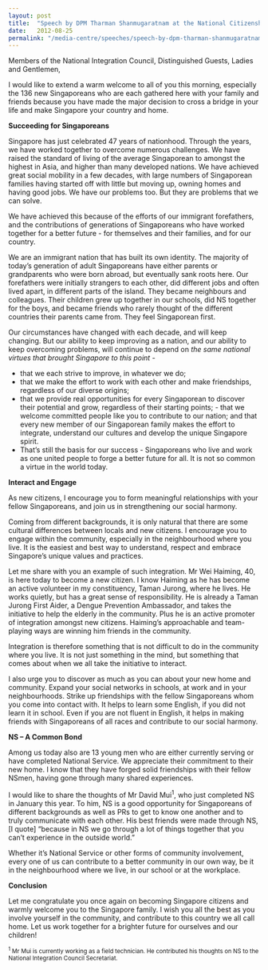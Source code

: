 ```yaml
---
layout: post
title:  "Speech by DPM Tharman Shanmugaratnam at the National Citizenship Ceremony 2012"
date:   2012-08-25
permalink: "/media-centre/speeches/speech-by-dpm-tharman-shanmugaratnam-at-the-national-citizenship-ceremony-2012"
---
```


Members of the National Integration Council, Distinguished Guests, Ladies and Gentlemen,

I would like to extend a warm welcome to all of you this morning, especially the 136 new Singaporeans who are each gathered here with your family and friends because you have made the major decision to cross a bridge in your life and make Singapore your country and home.

**Succeeding for Singaporeans**  

Singapore has just celebrated 47 years of nationhood. Through the years, we have worked together to overcome numerous challenges. We have raised the standard of living of the average Singaporean to amongst the highest in Asia, and higher than many developed nations. We have achieved great social mobility in a few decades, with large numbers of Singaporean families having started off with little but moving up, owning homes and having good jobs. We have our problems too. But they are problems that we can solve.

We have achieved this because of the efforts of our immigrant forefathers, and the contributions of generations of Singaporeans who have worked together for a better future - for themselves and their families, and for our country.

We are an immigrant nation that has built its own identity. The majority of today’s generation of adult Singaporeans have either parents or grandparents who were born abroad, but eventually sank roots here. Our forefathers were initially strangers to each other, did different jobs and often lived apart, in different parts of the island. They became neighbours and colleagues. Their children grew up together in our schools, did NS together for the boys, and became friends who rarely thought of the different countries their parents came from. They feel Singaporean first.

Our circumstances have changed with each decade, and will keep changing. But our ability to keep improving as a nation, and our ability to keep overcoming problems, will continue to depend on _the same national virtues that brought Singapore to this point_ -  

* that we each strive to improve, in whatever we do;
* that we make the effort to work with each other and make friendships, regardless of our diverse origins;
* that we provide real opportunities for every Singaporean to discover their potential and grow, regardless of their starting points; - that we welcome committed people like you to contribute to our nation;
and that every new member of our Singaporean family makes the effort to integrate, understand our cultures and develop the unique Singapore spirit.
* That’s still the basis for our success - Singaporeans who live and work as one united people to forge a better future for all. It is not so common a virtue in the world today.

**Interact and Engage**

As new citizens, I encourage you to form meaningful relationships with your fellow Singaporeans, and join us in strengthening our social harmony.

Coming from different backgrounds, it is only natural that there are some cultural differences between locals and new citizens. I encourage you to engage within the community, especially in the neighbourhood where you live. It is the easiest and best way to understand, respect and embrace Singapore’s unique values and practices.

Let me share with you an example of such integration. Mr Wei Haiming, 40, is here today to become a new citizen. I know Haiming as he has become an active volunteer in my constituency, Taman Jurong, where he lives. He works quietly, but has a great sense of responsibility. He is already a Taman Jurong First Aider, a Dengue Prevention Ambassador, and takes the initiative to help the elderly in the community. Plus he is an active promoter of integration amongst new citizens. Haiming’s approachable and team-playing ways are winning him friends in the community.

Integration is therefore something that is not difficult to do in the community where you live. It is not just something in the mind, but something that comes about when we all take the initiative to interact.

I also urge you to discover as much as you can about your new home and community. Expand your social networks in schools, at work and in your neighbourhoods. Strike up friendships with the fellow Singaporeans whom you come into contact with. It helps to learn some English, if you did not learn it in school. Even if you are not fluent in English, it helps in making friends with Singaporeans of all races and contribute to our social harmony.

**NS – A Common Bond**

Among us today also are 13 young men who are either currently serving or have completed National Service. We appreciate their commitment to their new home. I know that they have forged solid friendships with their fellow NSmen, having gone through many shared experiences.

I would like to share the thoughts of Mr David Mui<sup>1</sup>, who just completed NS in January this year. To him, NS is a good opportunity for Singaporeans of different backgrounds as well as PRs to get to know one another and to truly communicate with each other. His best friends were made through NS, [I quote] “because in NS we go through a lot of things together that you can’t experience in the outside world.”

Whether it’s National Service or other forms of community involvement, every one of us can contribute to a better community in our own way, be it in the neighbourhood where we live, in our school or at the workplace.  

**Conclusion**

Let me congratulate you once again on becoming Singapore citizens and warmly welcome you to the Singapore family. I wish you all the best as you involve yourself in the community, and contribute to this country we all call home. Let us work together for a brighter future for ourselves and our children!

<sub><sup>1</sup> Mr Mui is currently working as a field technician. He contributed his thoughts on NS to the National Integration Council Secretariat.</sub>

